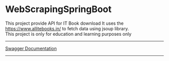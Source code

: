 # WebScrapingSpringBoot
This project provide API for IT Book download It uses the https://www.allitebooks.in/ to fetch data using jsoup library. 
<br>This project is only for education and learning purposes only
<br>
<hr>
<a href="https://itebookapi.herokuapp.com/swagger-ui.html">Swagger Documentation</a>
<hr>
